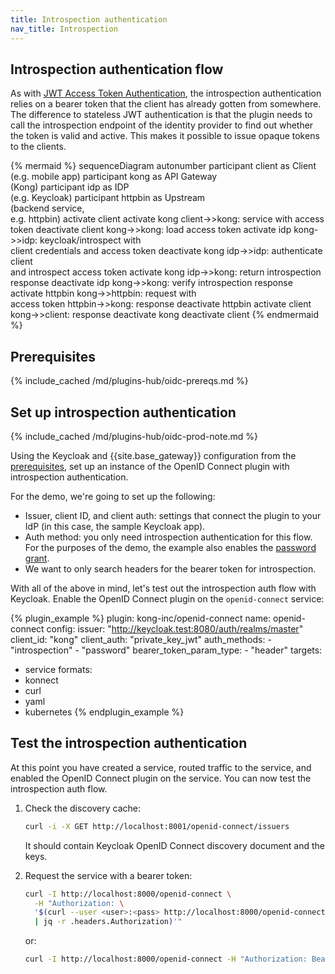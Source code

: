 ```yaml
---
title: Introspection authentication
nav_title: Introspection
---
```


## Introspection authentication flow

As with [JWT Access Token Authentication](/hub/kong-inc/openid-connect/how-to/authentication/jwt-access-token/), 
the introspection authentication relies on a bearer token that the client has already gotten from somewhere. 
The difference to stateless JWT authentication is that the plugin needs to call the introspection endpoint of 
the identity provider to find out whether the token is valid and active. 
This makes it possible to issue opaque tokens to the clients.

<!--vale off-->
{% mermaid %}
sequenceDiagram
    autonumber
    participant client as Client <br>(e.g. mobile app)
    participant kong as API Gateway <br>(Kong)
    participant idp as IDP <br>(e.g. Keycloak)
    participant httpbin as Upstream <br>(backend service,<br> e.g. httpbin)
    activate client
    activate kong
    client->>kong: service with access token
    deactivate client
    kong->>kong: load access token
    activate idp
    kong->>idp: keycloak/introspect with <br/>client credentials and access token
    deactivate kong
    idp->>idp: authenticate client <br/>and introspect access token
    activate kong
    idp->>kong: return introspection response
    deactivate idp
    kong->>kong: verify introspection response
    activate httpbin
    kong->>httpbin: request with <br/>access token
    httpbin->>kong: response
    deactivate httpbin
    activate client
    kong->>client: response
    deactivate kong
    deactivate client
{% endmermaid %}
<!--vale on-->

## Prerequisites

{% include_cached /md/plugins-hub/oidc-prereqs.md %}

## Set up introspection authentication

{% include_cached /md/plugins-hub/oidc-prod-note.md %}

Using the Keycloak and {{site.base_gateway}} configuration from the [prerequisites](#prerequisites), 
set up an instance of the OpenID Connect plugin with introspection authentication.

For the demo, we're going to set up the following:
* Issuer, client ID, and client auth: settings that connect the plugin to your IdP (in this case, the sample Keycloak app).
* Auth method: you only need introspection authentication for this flow. 
For the purposes of the demo, the example also enables the
[password grant](/hub/kong-inc/openid-connect/how-to/authentication/password-grant/).
* We want to only search headers for the bearer token for introspection.

With all of the above in mind, let's test out the introspection auth flow with Keycloak. 
Enable the OpenID Connect plugin on the `openid-connect` service:

<!-- vale off-->
{% plugin_example %}
plugin: kong-inc/openid-connect
name: openid-connect
config:
  issuer: "http://keycloak.test:8080/auth/realms/master"
  client_id: "kong"
  client_auth: "private_key_jwt"
  auth_methods:
    - "introspection"
    - "password"
  bearer_token_param_type: 
    - "header"
targets:
  - service
formats:
  - konnect
  - curl
  - yaml
  - kubernetes
{% endplugin_example %}
<!--vale on -->

## Test the introspection authentication

At this point you have created a service, routed traffic to the service, and 
enabled the OpenID Connect plugin on the service. You can now test the introspection auth flow.

1. Check the discovery cache: 

    ```sh
    curl -i -X GET http://localhost:8001/openid-connect/issuers
    ```

    It should contain Keycloak OpenID Connect discovery document and the keys.

2. Request the service with a bearer token:

    ```sh
    curl -I http://localhost:8000/openid-connect \
      -H "Authorization: \
      '$(curl --user <user>:<pass> http://localhost:8000/openid-connect \
      | jq -r .headers.Authorization)'"
    ```

    or:
    ```sh
    curl -I http://localhost:8000/openid-connect -H "Authorization: Bearer <access-token>"
    ```
